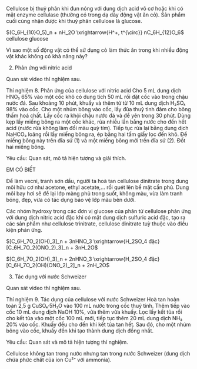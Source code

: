 Cellulose bị thuỷ phân khi đun nóng với dung dịch acid vô cơ hoặc khi có mặt enzyme cellulase (thường có trong dạ dày động vật ăn cỏ). Sản phẩm cuối cùng nhận được khi thuỷ phân cellulose là glucose.

$(C_6H_{10}O_5)_n + nH_2O \xrightarrow{H^+, t^{\circ}} nC_6H_{12}O_6$
cellulose                                glucose

Vì sao một số động vật có thể sử dụng cỏ làm thức ăn trong khi nhiều động vật khác không có khả năng này?

2. Phản ứng với nitric acid

Quan sát video thí nghiệm sau.

Thí nghiệm 8. Phản ứng của cellulose với nitric acid
Cho 5 mL dung dịch HNO₃ 65% vào một cốc khô có dung tích 50 mL rồi đặt cốc vào trong chậu nước đá. Sau khoảng 10 phút, khuấy và thêm từ từ 10 mL dung dịch H₂SO₄ 98% vào cốc. Cho một nhúm bông vào cốc, lấy đũa thuỷ tinh đảm cho bông thấm hoá chất. Lấy cốc ra khỏi chậu nước đá và để yên trong 30 phút. Dùng kẹp lấy miếng bông ra một cốc khác, rửa nhiều lần bằng nước cho đến hết acid (nước rửa không làm đổi màu quỳ tím). Tiếp tục rửa lại bằng dung dịch NaHCO₃ loãng rồi lấy miếng bông ra, ép bằng hai tấm giấy lọc đến khô. Để miếng bông này trên đĩa sứ (1) và một miếng bông mới trên đĩa sứ (2). Đốt hai miếng bông.

Yêu cầu: Quan sát, mô tả hiện tượng và giải thích.

EM CÓ BIẾT

Để làm vecni, tranh sơn dầu, người ta hoà tan cellulose dinitrate trong dung môi hữu cơ như acetone, ethyl acetate,... rồi quét lên bề mặt cần phủ. Dung môi bay hơi sẽ để lại lớp màng phủ trong suốt, không màu, vừa làm tranh bóng, đẹp, vừa có tác dụng bảo vệ lớp màu bên dưới.

Các nhóm hydroxy trong các đơn vị glucose của phân tử cellulose phản ứng với dung dịch nitric acid đặc khi có mặt dung dịch sulfuric acid đặc, tạo ra các sản phẩm như cellulose trinitrate, cellulose dinitrate tuỳ thuộc vào điều kiện phản ứng.

$[C_6H_7O_2(OH)_3]_n + 3nHNO_3 \xrightarrow{H_2SO_4 đặc} [C_6H_7O_2(ONO_2)_3]_n + 3nH_2O$

$[C_6H_7O_2(OH)_3]_n + 2nHNO_3 \xrightarrow{H_2SO_4 đặc} [C_6H_7O_2(OH)(ONO_2)_2]_n + 2nH_2O$

3. Tác dụng với nước Schweizer

Quan sát video thí nghiệm sau.

Thí nghiệm 9. Tác dụng của cellulose với nước Schweizer
Hoà tan hoàn toàn 2,5 g CuSO₄·5H₂O vào 100 mL nước trong cốc thuỷ tinh. Thêm tiếp vào cốc 10 mL dung dịch NaOH 10%, vừa thêm vừa khuấy. Lọc lấy kết tủa rồi cho kết tủa vào một cốc 100 mL mới, tiếp tục thêm 20 mL dung dịch NH₃ 20% vào cốc. Khuấy đều cho đến khi kết tủa tan hết. Sau đó, cho một nhúm bông vào cốc, khuấy đến khi tạo thành dung dịch đồng nhất.

Yêu cầu: Quan sát và mô tả hiện tượng thí nghiệm.

Cellulose không tan trong nước nhưng tan trong nước Schweizer (dung dịch chứa phức chất của ion Cu²⁺ với ammonia).